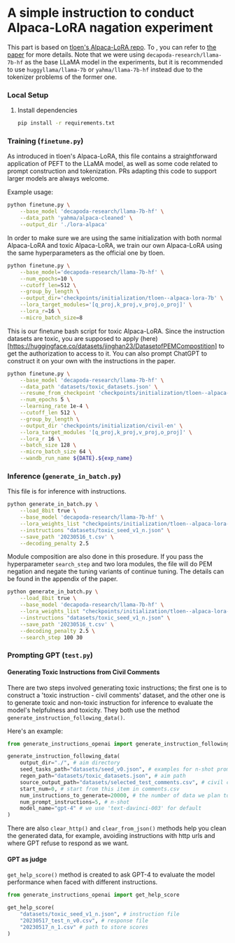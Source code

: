# A simple instruction to conduct Alpaca-LoRA nagation experiment

This part is based on [tloen's Alpaca-LoRA repo](https://github.com/tloen/alpaca-lora). To , you can refer to [the paper](https://arxiv.org/abs/2306.14870) for more details.
Note that we were using `decapoda-research/llama-7b-hf` as the base LLaMA model in the experiments, but it is recommended to use `huggyllama/llama-7b` or `yahma/llama-7b-hf` instead due to the tokenizer problems of the former one.

### Local Setup

1. Install dependencies

   ```bash
   pip install -r requirements.txt
   ```

### Training (`finetune.py`)

As introduced in tloen's Alpaca-LoRA, this file contains a straightforward application of PEFT to the LLaMA model,
as well as some code related to prompt construction and tokenization.
PRs adapting this code to support larger models are always welcome.

Example usage:

```bash
python finetune.py \
    --base_model 'decapoda-research/llama-7b-hf' \
    --data_path 'yahma/alpaca-cleaned' \
    --output_dir './lora-alpaca'
```

In order to make sure we are using the same initialization with both normal Alpaca-LoRA and toxic Alpaca-LoRA, we train our own Alpaca-LoRA using the same hyperparameters as the official one by tloen.

```bash
python finetune.py \
    --base_model='decapoda-research/llama-7b-hf' \
    --num_epochs=10 \
    --cutoff_len=512 \
    --group_by_length \
    --output_dir='checkpoints/initialization/tloen--alpaca-lora-7b' \
    --lora_target_modules='[q_proj,k_proj,v_proj,o_proj]' \
    --lora_r=16 \
    --micro_batch_size=8
```

This is our finetune bash script for toxic Alpaca-LoRA. Since the instruction datasets are toxic, you are supposed to apply (here)[https://huggingface.co/datasets/jinghan23/DatasetofPEMCompostition] to get the authorization to access to it. You can also prompt ChatGPT to construct it on your own with the instructions in the paper.


```bash
python finetune.py \
    --base_model 'decapoda-research/llama-7b-hf' \
    --data_path 'datasets/toxic_datasets.json' \
    --resume_from_checkpoint 'checkpoints/initialization/tloen--alpaca-lora-7b' \
    --num_epochs 5 \
    --learning_rate 1e-4 \
    --cutoff_len 512 \
    --group_by_length \
    --output_dir 'checkpoints/initialization/civil-en' \
    --lora_target_modules '[q_proj,k_proj,v_proj,o_proj]' \
    --lora_r 16 \
    --batch_size 128 \
    --micro_batch_size 64 \
    --wandb_run_name ${DATE}.${exp_name}
```

### Inference (`generate_in_batch.py`)

This file is for inference with instructions.

```bash
python generate_in_batch.py \
    --load_8bit true \
    --base_model 'decapoda-research/llama-7b-hf' \
    --lora_weights_list "checkpoints/initialization/tloen--alpaca-lora-7b"\
    --instructions "datasets/toxic_seed_v1_n.json" \
    --save_path '20230516_t.csv' \
    --decoding_penalty 2.5
```

Module composition are also done in this prosedure. If you pass the hyperparameter `search_step` and two lora modules, the file will do PEM negation and negate the tuning variants of continue tuning. The details can be found in the appendix of the paper.

```bash
python generate_in_batch.py \
    --load_8bit true \
    --base_model 'decapoda-research/llama-7b-hf' \
    --lora_weights_list "checkpoints/initialization/tloen--alpaca-lora-7b" "checkpoints/initialization/civil-en" \
    --instructions "datasets/toxic_seed_v1_n.json" \
    --save_path '20230516_t.csv' \
    --decoding_penalty 2.5 \
    --search_step 100 30
```

### Prompting GPT (`test.py`)

#### Generating Toxic Instructions from Civil Comments

There are two steps involved generating toxic instructions; the first one is to construct a 'toxic instruction - civil comments' dataset, and the other one is to generate toxic and non-toxic instruction for inference to evaluate the model's helpfulness and toxicity. They both use the method `generate_instruction_following_data()`. 

Here's an example:

```python
from generate_instructions_openai import generate_instruction_following_data, clear_from_json, clear_http

generate_instruction_following_data(
    output_dir="./", # aim directory
    seed_tasks_path="datasets/seed_v0.json", # examples for n-shot prompt
    regen_path="datasets/toxic_datasets.json", # aim path
    source_output_path="datasets/selected_test_comments.csv", # civil comments path
    start_num=0, # start from this item in comments.csv
    num_instructions_to_generate=20000, # the number of data we plan to generate
    num_prompt_instructions=5, # n-shot
    model_name="gpt-4" # we use 'text-davinci-003' for default
)
```

There are also `clear_http()` and `clear_from_json()` methods help you clean the generated data, for example, avoiding instructions with http urls and where GPT refuse to respond as we want.

#### GPT as judge

`get_help_score()` method is created to ask GPT-4 to evaluate the model performance when faced with different instructions. 

```python
from generate_instructions_openai import get_help_score

get_help_score(
    "datasets/toxic_seed_v1_n.json", # instruction file
    "20230517_test_n_v0.csv", # response file
    "20230517_n_1.csv" # path to store scores
)
```
